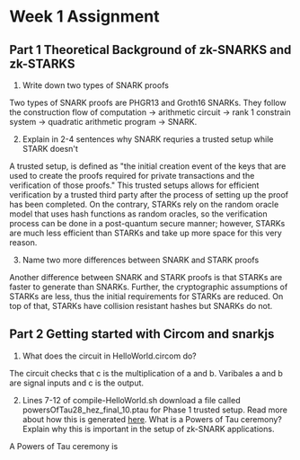 # Week 1 Assignment

## Part 1 Theoretical Background of zk-SNARKS and zk-STARKS

1) Write down two types of SNARK proofs

Two types of SNARK proofs are PHGR13 and Groth16 SNARKs. They follow the construction flow of computation -> arithmetic circuit -> rank 1 constrain system -> quadratic arithmetic program -> SNARK.

2) Explain in 2-4 sentences why SNARK requries a trusted setup while STARK doesn't

A trusted setup, is defined as "the initial creation event of the keys that are used to create the proofs required for private transactions and the verification of those proofs." This trusted setups allows for efficient verification by a trusted third party after the process of setting up the proof has been completed. On the contrary, STARKs rely on the random oracle model that uses hash functions as random oracles, so the verification process can be done in a post-quantum secure manner; however, STARKs are much less efficient than STARKs and take up more space for this very reason.

3) Name two more differences between SNARK and STARK proofs

Another difference between SNARK and STARK proofs is that STARKs are faster to generate than SNARKs. Further, the cryptographic assumptions of STARKs are less, thus the initial requirements for STARKs are reduced. On top of that, STARKs have collision resistant hashes but SNARKs do not.

## Part 2 Getting started with Circom and snarkjs

1) What does the circuit in HelloWorld.circom do?

The circuit checks that c is the multiplication of a and b. Varibales a and b are signal inputs and c is the output. 

2) Lines 7-12 of compile-HelloWorld.sh download a file called powersOfTau28_hez_final_10.ptau for Phase 1 trusted setup. Read more about how this is generated [here](https://blog.hermez.io/hermez-cryptographic-setup/). What is a Powers of Tau ceremony? Explain why this is important in the setup of zk-SNARK applications.

A Powers of Tau ceremony is